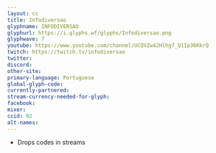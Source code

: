 ```yaml
---
layout: cc
title: Infodiversao
glyphname: INFODIVERSAO
glyphurl: https://i.glyphs.wf/glyphs/Infodiversao.png
glyphwave: 7
youtube: https://www.youtube.com/channel/UCQVZw42Hlhg7_Q1Ip36KkrQ
twitch: https://twitch.tv/infodiversao
twitter: 
discord: 
other-site: 
primary-language: Portuguese
global-glyph-code: 
currently-partnered: 
stream-currency-needed-for-glyph: 
facebook: 
mixer: 
ccid: 92
alt-names: 
---
```

* Drops codes in streams
